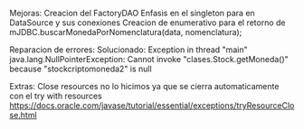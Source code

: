 Mejoras:
Creacion del FactoryDAO
Enfasis en el singleton para en DataSource y sus conexiones
Creacion de enumerativo para el retorno de mJDBC.buscarMonedaPorNomenclatura(data, nomenclatura);

Reparacion de errores:
Solucionado:
Exception in thread "main" java.lang.NullPointerException: Cannot invoke "clases.Stock.getMoneda()" because "stockcriptomoneda2" is null 


Extras:
Close resources no lo hicimos ya que se cierra automaticamente con el try with resources
https://docs.oracle.com/javase/tutorial/essential/exceptions/tryResourceClose.html
